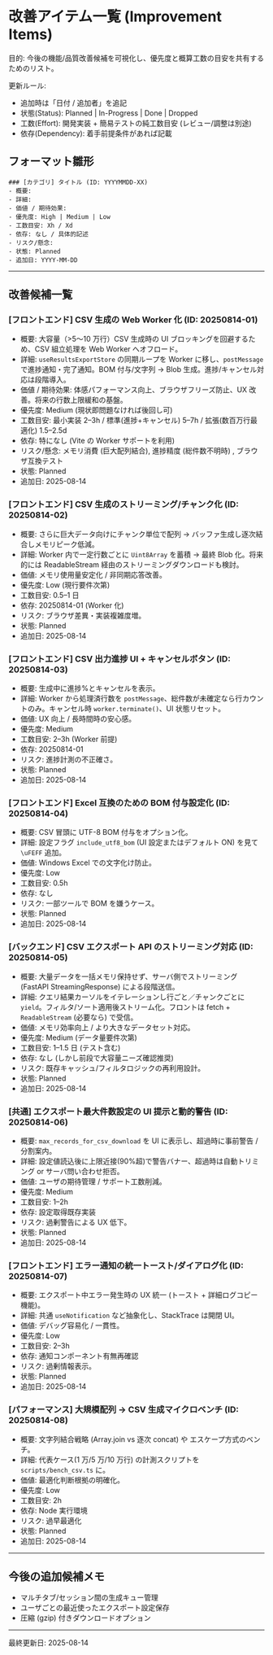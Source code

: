 # 改善アイテム一覧 (Improvement Items)

目的: 今後の機能/品質改善候補を可視化し、優先度と概算工数の目安を共有するためのリスト。

更新ルール:

- 追加時は「日付 / 追加者」を追記
- 状態(Status): Planned | In-Progress | Done | Dropped
- 工数(Effort): 開発実装 + 簡易テストの純工数目安 (レビュー/調整は別途)
- 依存(Dependency): 着手前提条件があれば記載

## フォーマット雛形

```
### [カテゴリ] タイトル (ID: YYYYMMDD-XX)
- 概要:
- 詳細:
- 価値 / 期待効果:
- 優先度: High | Medium | Low
- 工数目安: Xh / Xd
- 依存: なし / 具体的記述
- リスク/懸念:
- 状態: Planned
- 追加日: YYYY-MM-DD
```

---

## 改善候補一覧

### [フロントエンド] CSV 生成の Web Worker 化 (ID: 20250814-01)

- 概要: 大容量（>5〜10 万行）CSV 生成時の UI ブロッキングを回避するため、CSV 組立処理を Web Worker へオフロード。
- 詳細: `useResultsExportStore` の同期ループを Worker に移し、`postMessage` で進捗通知・完了通知。BOM 付与/文字列 → Blob 生成。進捗/キャンセル対応は段階導入。
- 価値 / 期待効果: 体感パフォーマンス向上、ブラウザフリーズ防止、UX 改善。将来の行数上限緩和の基盤。
- 優先度: Medium (現状即問題なければ後回し可)
- 工数目安: 最小実装 2–3h / 標準(進捗+キャンセル) 5–7h / 拡張(数百万行最適化) 1.5–2.5d
- 依存: 特になし (Vite の Worker サポートを利用)
- リスク/懸念: メモリ消費 (巨大配列結合), 進捗精度 (総件数不明時) , ブラウザ互換テスト
- 状態: Planned
- 追加日: 2025-08-14

### [フロントエンド] CSV 生成のストリーミング/チャンク化 (ID: 20250814-02)

- 概要: さらに巨大データ向けにチャンク単位で配列 → バッファ生成し逐次結合しメモリピーク低減。
- 詳細: Worker 内で一定行数ごとに `Uint8Array` を蓄積 → 最終 Blob 化。将来的には ReadableStream 経由のストリーミングダウンロードも検討。
- 価値: メモリ使用量安定化 / 非同期応答改善。
- 優先度: Low (現行要件次第)
- 工数目安: 0.5–1 日
- 依存: 20250814-01 (Worker 化)
- リスク: ブラウザ差異・実装複雑度増。
- 状態: Planned
- 追加日: 2025-08-14

### [フロントエンド] CSV 出力進捗 UI + キャンセルボタン (ID: 20250814-03)

- 概要: 生成中に進捗%とキャンセルを表示。
- 詳細: Worker から処理済行数を `postMessage`、総件数が未確定なら行カウントのみ。キャンセル時 `worker.terminate()`、UI 状態リセット。
- 価値: UX 向上 / 長時間時の安心感。
- 優先度: Medium
- 工数目安: 2–3h (Worker 前提)
- 依存: 20250814-01
- リスク: 進捗計測の不正確さ。
- 状態: Planned
- 追加日: 2025-08-14

### [フロントエンド] Excel 互換のための BOM 付与設定化 (ID: 20250814-04)

- 概要: CSV 冒頭に UTF-8 BOM 付与をオプション化。
- 詳細: 設定フラグ `include_utf8_bom` (UI 設定またはデフォルト ON) を見て `\uFEFF` 追加。
- 価値: Windows Excel での文字化け防止。
- 優先度: Low
- 工数目安: 0.5h
- 依存: なし
- リスク: 一部ツールで BOM を嫌うケース。
- 状態: Planned
- 追加日: 2025-08-14

### [バックエンド] CSV エクスポート API のストリーミング対応 (ID: 20250814-05)

- 概要: 大量データを一括メモリ保持せず、サーバ側でストリーミング (FastAPI StreamingResponse) による段階送信。
- 詳細: クエリ結果カーソルをイテレーションし行ごと／チャンクごとに `yield`。フィルタ/ソート適用後ストリーム化。フロントは fetch + `ReadableStream` (必要なら) で受信。
- 価値: メモリ効率向上 / より大きなデータセット対応。
- 優先度: Medium (データ量要件次第)
- 工数目安: 1–1.5 日 (テスト含む)
- 依存: なし (しかし前段で大容量ニーズ確認推奨)
- リスク: 既存キャッシュ/フィルタロジックの再利用設計。
- 状態: Planned
- 追加日: 2025-08-14

### [共通] エクスポート最大件数設定の UI 提示と動的警告 (ID: 20250814-06)

- 概要: `max_records_for_csv_download` を UI に表示し、超過時に事前警告 / 分割案内。
- 詳細: 設定値読込後に上限近接(90%超)で警告バナー、超過時は自動トリミング or サーバ問い合わせ拒否。
- 価値: ユーザの期待管理 / サポート工数削減。
- 優先度: Medium
- 工数目安: 1–2h
- 依存: 設定取得既存実装
- リスク: 過剰警告による UX 低下。
- 状態: Planned
- 追加日: 2025-08-14

### [フロントエンド] エラー通知の統一トースト/ダイアログ化 (ID: 20250814-07)

- 概要: エクスポート中エラー発生時の UX 統一 (トースト + 詳細ログコピー機能)。
- 詳細: 共通 `useNotification` など抽象化し、StackTrace は開閉 UI。
- 価値: デバッグ容易化 / 一貫性。
- 優先度: Low
- 工数目安: 2–3h
- 依存: 通知コンポーネント有無再確認
- リスク: 過剰情報表示。
- 状態: Planned
- 追加日: 2025-08-14

### [パフォーマンス] 大規模配列 → CSV 生成マイクロベンチ (ID: 20250814-08)

- 概要: 文字列結合戦略 (Array.join vs 逐次 concat) や エスケープ方式のベンチ。
- 詳細: 代表ケース(1 万/5 万/10 万行) の計測スクリプトを `scripts/bench_csv.ts` に。
- 価値: 最適化判断根拠の明確化。
- 優先度: Low
- 工数目安: 2h
- 依存: Node 実行環境
- リスク: 過早最適化
- 状態: Planned
- 追加日: 2025-08-14

---

## 今後の追加候補メモ

- マルチタブ/セッション間の生成キュー管理
- ユーザごとの最近使ったエクスポート設定保存
- 圧縮 (gzip) 付きダウンロードオプション

---

最終更新日: 2025-08-14

